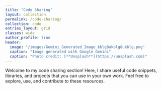```yaml
---
title: "Code Sharing"
layout: collection
permalink: /code-sharing/
collection: code
entries_layout: grid
classes: wide
author_profile: true
header:
  image: "/images/Gemini_Generated_Image_kblg8ukblg8ukblg.png"
  caption: "Image generated with Google Gemini"
  caption: "Photo credit: [**Unsplash**](https://unsplash.com)"
---
```


Welcome to my code sharing section! Here, I share useful code snippets, libraries, and projects that you can use in your own work. Feel free to explore, use, and contribute to these resources.
